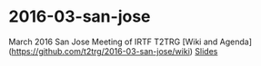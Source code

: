 # 2016-03-san-jose
March 2016 San Jose Meeting of IRTF T2TRG
[Wiki and Agenda] (https://github.com/t2trg/2016-03-san-jose/wiki)
[Slides](https://github.com/t2trg/2016-03-san-jose/blob/master/slides/)

